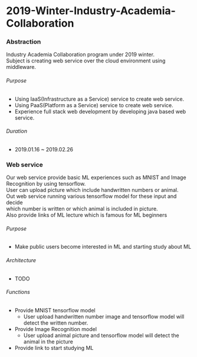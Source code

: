 2019-Winter-Industry-Academia-Collaboration
===========================================

### Abstraction

Industry Academia Collaboration program under 2019 winter.  
Subject is creating web service over the cloud environment using middleware.

###### Purpose

-	Using IaaS(Infrastructure as a Service) service to create web service.
-	Using PaaS(Platform as a Service) service to create web service.
-	Experience full stack web development by developing java based web service.

###### Duration

-	2019.01.16 ~ 2019.02.26

### Web service

Our web service provide basic ML experiences such as MNIST and Image Recognition by using tensorflow.  
User can upload picture which include handwritten numbers or animal.  
Out web service running various tensorflow model for these input and decide  
which number is written or which animal is included in picture.  
Also provide links of ML lecture which is famous for ML beginners

###### Purpose

-	Make public users become interested in ML and starting study about ML  

###### Architecture

-	TODO

###### Functions

-	Provide MNIST tensorflow model
	-	User upload handwritten number image and tensorflow model will detect the written number.
-	Provide Image Recognition model
	-	User upload animal picture and tensorflow model will detect the animal in the picture
-	Provide link to start studying ML
